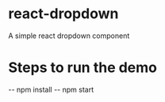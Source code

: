 # react-dropdown
A simple react dropdown component

# Steps to run the demo
-- npm install
-- npm start

